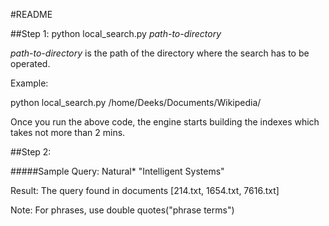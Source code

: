 #README

##Step 1:
python local_search.py *path-to-directory*

*path-to-directory* is the path of the directory where the search has to be operated.

Example:

python local_search.py /home/Deeks/Documents/Wikipedia/


Once you run the above code, the engine starts building the indexes which takes not more than 2 mins.


##Step 2:

#####Sample Query: Natural* "Intelligent Systems"

Result:
The query found in documents [214.txt, 1654.txt, 7616.txt]


Note: For phrases, use double quotes("phrase terms")